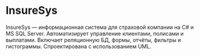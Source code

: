 # InsureSys
InsureSys — информационная система для страховой компании на C# и MS SQL Server. Автоматизирует управление клиентами, полисами и выплатами. Включает реляционную БД, формы, отчёты, фильтры и гистограммы. Спроектирована с использованием UML.
